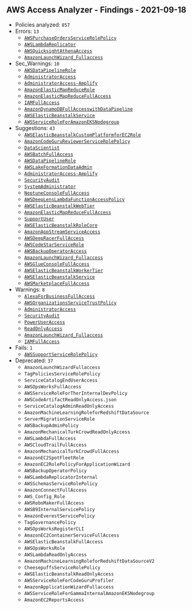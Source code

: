 ## AWS Access Analyzer - Findings - 2021-09-18

- Policies analyzed: `857`
- Errors: `13`
  - [`AWSPurchaseOrdersServiceRolePolicy`](./AWSPurchaseOrdersServiceRolePolicy.json)
  - [`AWSLambdaReplicator`](./AWSLambdaReplicator.json)
  - [`AWSQuicksightAthenaAccess`](./AWSQuicksightAthenaAccess.json)
  - [`AmazonLaunchWizard_Fullaccess`](./AmazonLaunchWizard_Fullaccess.json)
- Sec_Warnings: `10`
  - [`AWSDataPipelineRole`](./AWSDataPipelineRole.json)
  - [`AdministratorAccess`](./AdministratorAccess.json)
  - [`AdministratorAccess-Amplify`](./AdministratorAccess-Amplify.json)
  - [`AmazonElasticMapReduceRole`](./AmazonElasticMapReduceRole.json)
  - [`AmazonElasticMapReduceFullAccess`](./AmazonElasticMapReduceFullAccess.json)
  - [`IAMFullAccess`](./IAMFullAccess.json)
  - [`AmazonDynamoDBFullAccesswithDataPipeline`](./AmazonDynamoDBFullAccesswithDataPipeline.json)
  - [`AWSElasticBeanstalkService`](./AWSElasticBeanstalkService.json)
  - [`AWSServiceRoleForAmazonEKSNodegroup`](./AWSServiceRoleForAmazonEKSNodegroup.json)
- Suggestions: `43`
  - [`AWSElasticBeanstalkCustomPlatformforEC2Role`](./AWSElasticBeanstalkCustomPlatformforEC2Role.json)
  - [`AmazonCodeGuruReviewerServiceRolePolicy`](./AmazonCodeGuruReviewerServiceRolePolicy.json)
  - [`DataScientist`](./DataScientist.json)
  - [`AWSBatchFullAccess`](./AWSBatchFullAccess.json)
  - [`AWSDataPipelineRole`](./AWSDataPipelineRole.json)
  - [`AWSLakeFormationDataAdmin`](./AWSLakeFormationDataAdmin.json)
  - [`AdministratorAccess-Amplify`](./AdministratorAccess-Amplify.json)
  - [`SecurityAudit`](./SecurityAudit.json)
  - [`SystemAdministrator`](./SystemAdministrator.json)
  - [`NeptuneConsoleFullAccess`](./NeptuneConsoleFullAccess.json)
  - [`AWSDeepLensLambdaFunctionAccessPolicy`](./AWSDeepLensLambdaFunctionAccessPolicy.json)
  - [`AWSElasticBeanstalkWebTier`](./AWSElasticBeanstalkWebTier.json)
  - [`AmazonElasticMapReduceFullAccess`](./AmazonElasticMapReduceFullAccess.json)
  - [`SupportUser`](./SupportUser.json)
  - [`AWSElasticBeanstalkRoleCore`](./AWSElasticBeanstalkRoleCore.json)
  - [`AmazonAppStreamServiceAccess`](./AmazonAppStreamServiceAccess.json)
  - [`AWSDeepRacerFullAccess`](./AWSDeepRacerFullAccess.json)
  - [`AWSCodeStarServiceRole`](./AWSCodeStarServiceRole.json)
  - [`AWSBackupOperatorAccess`](./AWSBackupOperatorAccess.json)
  - [`AmazonLaunchWizard_Fullaccess`](./AmazonLaunchWizard_Fullaccess.json)
  - [`AWSGlueConsoleFullAccess`](./AWSGlueConsoleFullAccess.json)
  - [`AWSElasticBeanstalkWorkerTier`](./AWSElasticBeanstalkWorkerTier.json)
  - [`AWSElasticBeanstalkService`](./AWSElasticBeanstalkService.json)
  - [`AWSMarketplaceFullAccess`](./AWSMarketplaceFullAccess.json)
- Warnings: `8`
  - [`AlexaForBusinessFullAccess`](./AlexaForBusinessFullAccess.json)
  - [`AWSOrganizationsServiceTrustPolicy`](./AWSOrganizationsServiceTrustPolicy.json)
  - [`AdministratorAccess`](./AdministratorAccess.json)
  - [`SecurityAudit`](./SecurityAudit.json)
  - [`PowerUserAccess`](./PowerUserAccess.json)
  - [`ReadOnlyAccess`](./ReadOnlyAccess.json)
  - [`AmazonLaunchWizard_Fullaccess`](./AmazonLaunchWizard_Fullaccess.json)
  - [`IAMFullAccess`](./IAMFullAccess.json)
- Fails: `1`
  - [`AWSSupportServiceRolePolicy`](./AWSSupportServiceRolePolicy.json)
- Deprecated: `37`
  - `AmazonLaunchWizardFullaccess`
  - `TagPoliciesServiceRolePolicy`
  - `ServiceCatalogEndUserAccess`
  - `AWSOpsWorksFullAccess`
  - `AWSServiceRoleForThorInternalDevPolicy`
  - `AWSCodeArtifactReadOnlyAccess.json`
  - `ServiceCatalogAdminReadOnlyAccess`
  - `AmazonMachineLearningRoleforRedshiftDataSource`
  - `ServerMigrationServiceRole`
  - `AWSBackupAdminPolicy`
  - `AmazonMechanicalTurkCrowdReadOnlyAccess`
  - `AWSLambdaFullAccess`
  - `AWSCloudTrailFullAccess`
  - `AmazonMechanicalTurkCrowdFullAccess`
  - `AmazonEC2SpotFleetRole`
  - `AmazonEC2RolePolicyForApplicationWizard`
  - `AWSBackupOperatorPolicy`
  - `AWSLambdaReplicatorInternal`
  - `AWSSchemasServiceRolePolicy`
  - `AmazonConnectFullAccess`
  - `AWS_Config_Role`
  - `AWSRoboMakerFullAccess`
  - `AWSB9InternalServicePolicy`
  - `AmazonEverestServicePolicy`
  - `TagGovernancePolicy`
  - `AWSOpsWorksRegisterCLI`
  - `AmazonEC2ContainerServiceFullAccess`
  - `AWSElasticBeanstalkFullAccess`
  - `AWSOpsWorksRole`
  - `AWSLambdaReadOnlyAccess`
  - `AmazonMachineLearningRoleforRedshiftDataSourceV2`
  - `CheesepuffsServiceRolePolicy`
  - `AWSElasticBeanstalkReadOnlyAccess`
  - `AWSServiceRoleForCodeGuruProfiler`
  - `AmazonApplicationWizardFullaccess`
  - `AWSServiceRoleForGammaInternalAmazonEKSNodegroup`
  - `AmazonEC2ReportsAccess`
